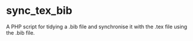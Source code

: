 # sync_tex_bib
A PHP script for tidying a .bib file and synchronise it with the .tex file using the .bib file.
